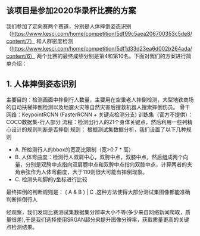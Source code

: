 ## 该项目是参加2020华录杯比赛的方案
我们参加了定向赛两个赛道，分别是人体摔倒姿态识别（https://www.kesci.com/home/competition/5df99c5aea206700353c5de8/content/7）
和人群密度检测（https://www.kesci.com/home/competition/5df1d33d23ea6d002b264ada/content/6）
两个比赛的最终成绩分别是第4和第10名。下面对我们的方案进行简单介绍：

## 1. 人体摔倒姿态识别
主要目的：检测画面中摔倒行人数量，主要用在空巢老人摔倒检测，大型地铁商场的自动扶梯摔倒检测以及地震火灾等自然灾害后搜救机器人搜索摔倒伤员。
骨干网络：KeypointRCNN  (FasterRCNN + 关键点检测分支)
训练集（官方不提供）：COCO数据集-行人部分
流程：检测出行人的21个身体关键点，然后利用一些列精心设计的规则判断是否摔倒
规则：
根据测试集数据分析，我们设置了以下几种规则
* A. 所检测行人的bbox的宽高比限制（宽>0.7 * 高）
* B. 人体弯曲度：检测行人双肩中心，双胯中点，双膝中点，然后组成两个向量，分别是双胯中点指向双肩膀中点和双胯中点指向双膝中点，计算两者的夹角余弦作为人体弯曲度，大于110则很大可能有摔倒现象。
* C. 检测头和脚的y坐标进行比较

最终摔倒的判断规则是： ( A & B ) | C .这种方法使得大部分测试集图像都能准确判断摔倒行人

经观察，我们发现比赛测试集数据集分辨率大小不等(多少来自网络新闻爬取，质量很差),于是我们选择使用SRGAN超分来提升图像分辨率，获取质量更高的关键点检测结果。
